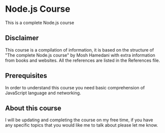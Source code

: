 # Node.js Course

This is a complete Node.js course 

## Disclaimer

This course is a compilation of information, it is based on the structure of "The complete Node.js course" by Mosh Hamedani with extra information from books and websites. All the references are listed in the References file.


## Prerequisites

In order to understand this course you need basic comprehension of JavaScript language and networking.


## About this course

I will be updating and completing the course on my free time, if you have any specific topics that you would like me to talk about please let me know.
